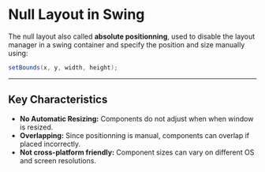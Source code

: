 # Null Layout in Swing

The null layout also called **absolute positionning**, used to disable the layout manager in a swing container and specify the position and size manually using:
```java
setBounds(x, y, width, height);
```

---

## Key Characteristics

- **No Automatic Resizing:** Components do not adjust when when window is resized.
- **Overlapping:** Since positionning is manual, components can overlap if placed incorrectly.
- **Not cross-platform friendly:** Component sizes can vary on different OS and screen resolutions.

